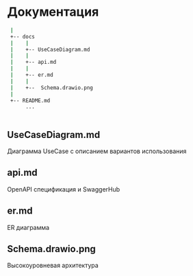 
# Документация

```bash
 |
 +-- docs
 |    |
 |    +-- UseCaseDiagram.md 
 |    |
 |    +-- api.md
 |    |
 |    +-- er.md
 |    |
 |    +--  Schema.drawio.png
 |     
 +-- README.md
      ...
        
```
## UseCaseDiagram.md 
Диаграмма UseCase с описанием вариантов использования
## api.md 
OpenAPI спецификация и SwaggerHub
## er.md 
ER диаграмма
## Schema.drawio.png
Высокоуровневая архитектура
